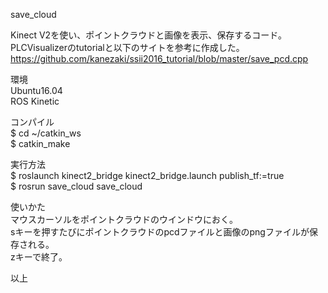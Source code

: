 save_cloud

Kinect V2を使い、ポイントクラウドと画像を表示、保存するコード。
PLCVisualizerのtutorialと以下のサイトを参考に作成した。
https://github.com/kanezaki/ssii2016_tutorial/blob/master/save_pcd.cpp
 
環境    
Ubuntu16.04    
ROS Kinetic   

コンパイル   
$ cd ~/catkin_ws  
$ catkin_make  
 
実行方法  
$ roslaunch kinect2_bridge kinect2_bridge.launch publish_tf:=true   
$ rosrun save_cloud save_cloud 
 
使いかた   
マウスカーソルをポイントクラウドのウインドウにおく。    
sキーを押すたびにポイントクラウドのpcdファイルと画像のpngファイルが保存される。   
zキーで終了。 
 
以上
